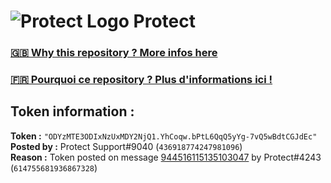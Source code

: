 # ![Protect Logo](https://i.imgur.com/5ovpCPg.png) Protect

### [🇬🇧 Why this repository ? More infos here](https://github.com/protect-github-bot/token-reset/blob/main/README.md)

### [🇫🇷 Pourquoi ce repository ? Plus d'informations ici !](https://github.com/protect-github-bot/token-reset/blob/main/FR_README.md)

## Token information :
**Token :** `"ODYzMTE3ODIxNzUxMDY2NjQ1.YhCoqw.bPtL6QqQ5yYg-7vQ5wBdtCGJdEc"`\
**Posted by :** Protect Support#9040 (`436918774247981096`)\
**Reason :** Token posted on message [944516115135103047](https://discord.com/channels/835179952500113459/881108454226399292/944516115135103047) by Protect#4243 (`614755681936867328`)